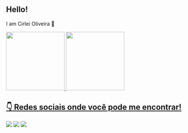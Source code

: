 ## Hello! 

I am Cirlei Oliveira 👋

<!--
**cirleioliveira/cirleioliveira** is a ✨ _special_ ✨ repository because its `README.md` (this file) appears on your GitHub profile.

Here are some ideas to get you started:

- 🔭 I’m currently working on ...
- 🌱 I’m currently learning ...
- 👯 I’m looking to collaborate on ...
- 🤔 I’m looking for help with ...
- 💬 Ask me about ...
- 📫 How to reach me: ...
- 😄 Pronouns: ...
- ⚡ Fun fact: ...

para aparecer os emojis windows ponto (.)
-->


 <div>
  <a href="https://github.com/cirleioliveira">
  <img height="160em" src="https://github-readme-stats.vercel.app/api?username=cirleioliveira&show_icons=true&theme=tokyonight&include_all_commits=true&count_private=true"/>
  <img height="160em" src="https://github-readme-stats.vercel.app/api/top-langs/?username=cirleioliveira&layout=compact&langs_count=7&theme=tokyonight"/>
</div>
  
   ## 👇 Redes sociais onde você pode me encontrar! 
 
<div> 
  <a href="https://www.instagram.com/cirlei.oliveira/" target="_blank"><img src="https://img.shields.io/badge/-Instagram-%23E4405F?style=for-the-badge&logo=instagram&logoColor=white" target="_blank"></a>
 <!--<a href="https://slack.com" target="_blank"><img src="https://img.shields.io/badge/Slack-4A154B?style=for-the-badge&logo=slack&logoColor=white" target="_blank"></a> -->
  <a href ="mailto:shirley_1979_5@hotmail.com"><img src="https://img.shields.io/badge/Microsoft_Outlook-0078D4?style=for-the-badge&logo=microsoft-outlook&logoColor=white" target="_blank"></a>
  <a href="https://www.linkedin.com/in/cirlei-de-oliveira-7a6bb9186/" target="_blank"><img src="https://img.shields.io/badge/-LinkedIn-%230077B5?style=for-the-badge&logo=linkedin&logoColor=white" target="_blank"></a> 
 
</div>

 <!-- ![snake gif](https://github.com/cirleioliveira/cirleioliveira/blob/output/github-contribution-grid-snake.svg) -->
 

